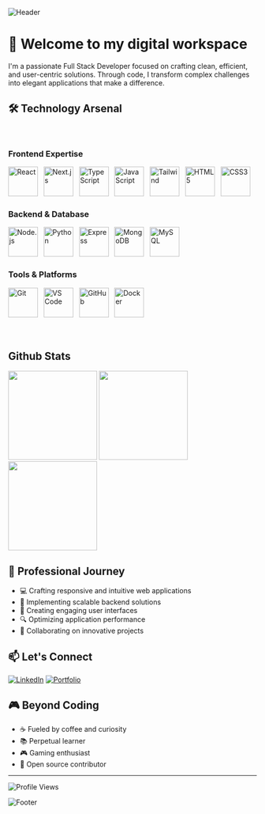 ![Header](https://capsule-render.vercel.app/api?type=waving&color=0:2C3E50,100:3498DB&height=200&section=header&text=Joedev&fontSize=60&fontColor=FFFFFF&fontAlignY=35&desc=Full%20Stack%20Developer&descSize=20&descAlignY=55&animation=fadeIn)

# 👋 Welcome to my digital workspace

I'm a passionate Full Stack Developer focused on crafting clean, efficient, and user-centric solutions. Through code, I transform complex challenges into elegant applications that make a difference.

## 🛠️ Technology Arsenal

<div style="padding: 20px 0;">

### Frontend Expertise
<p>
  <img src="https://skillicons.dev/icons?i=react" width="60" height="60" alt="React" />&nbsp;&nbsp;
  <img src="https://skillicons.dev/icons?i=nextjs" width="60" height="60" alt="Next.js" />&nbsp;&nbsp;
  <img src="https://skillicons.dev/icons?i=ts" width="60" height="60" alt="TypeScript" />&nbsp;&nbsp;
  <img src="https://skillicons.dev/icons?i=js" width="60" height="60" alt="JavaScript" />&nbsp;&nbsp;
  <img src="https://skillicons.dev/icons?i=tailwind" width="60" height="60" alt="Tailwind" />&nbsp;&nbsp;
  <img src="https://skillicons.dev/icons?i=html" width="60" height="60" alt="HTML5" />&nbsp;&nbsp;
  <img src="https://skillicons.dev/icons?i=css" width="60" height="60" alt="CSS3" />
</p>

### Backend & Database
<p>
  <img src="https://skillicons.dev/icons?i=nodejs" width="60" height="60" alt="Node.js" />&nbsp;&nbsp;
  <img src="https://skillicons.dev/icons?i=python" width="60" height="60" alt="Python" />&nbsp;&nbsp;
  <img src="https://skillicons.dev/icons?i=express" width="60" height="60" alt="Express" />&nbsp;&nbsp;
  <img src="https://skillicons.dev/icons?i=mongodb" width="60" height="60" alt="MongoDB" />&nbsp;&nbsp;
  <img src="https://skillicons.dev/icons?i=mysql" width="60" height="60" alt="MySQL" />
</p>

### Tools & Platforms
<p>
  <img src="https://skillicons.dev/icons?i=git" width="60" height="60" alt="Git" />&nbsp;&nbsp;
  <img src="https://skillicons.dev/icons?i=vscode" width="60" height="60" alt="VS Code" />&nbsp;&nbsp;
  <img src="https://skillicons.dev/icons?i=github" width="60" height="60" alt="GitHub" />&nbsp;&nbsp;
  <img src="https://skillicons.dev/icons?i=docker" width="60" height="60" alt="Docker" />
</p>

</div>

## Github Stats

<div align="left">
  <img height="180em" src="https://github-readme-stats.vercel.app/api?username=Joedev247&show_icons=true&theme=tokyonight&include_all_commits=true&count_private=true&hide_border=true"/>
  
  <img height="180em" src="https://github-readme-streak-stats.herokuapp.com/?user=Joedev247&theme=tokyonight&hide_border=true"/>
  
  <img height="180em" src="https://github-readme-stats.vercel.app/api/top-langs/?username=Joedev247&layout=compact&langs_count=8&theme=tokyonight&hide_border=true"/>
</div>

## 🌱 Professional Journey

- 💻 Crafting responsive and intuitive web applications
- 🚀 Implementing scalable backend solutions
- 🎨 Creating engaging user interfaces
- 🔍 Optimizing application performance
- 🤝 Collaborating on innovative projects

## 📫 Let's Connect

[![LinkedIn](https://img.shields.io/badge/LinkedIn-%230077B5.svg?style=for-the-badge&logo=linkedin&logoColor=white)](https://www.linkedin.com/in/your-profile)
[![Portfolio](https://img.shields.io/badge/Portfolio-%23000000.svg?style=for-the-badge&logo=firefox&logoColor=white)](your-portfolio-url)

## 🎮 Beyond Coding

- ☕ Fueled by coffee and curiosity
- 📚 Perpetual learner
- 🎮 Gaming enthusiast
- 🌟 Open source contributor

---

<p>
  <img src="https://komarev.com/ghpvc/?username=Joedev&label=Profile%20Views&color=0e75b6&style=flat" alt="Profile Views" />
</p>

![Footer](https://capsule-render.vercel.app/api?type=waving&color=0:3498DB,100:2C3E50&height=100&section=footer)
